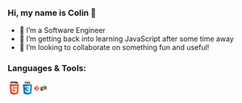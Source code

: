 ### Hi, my name is Colin 👋


- 🔭  I’m a Software Engineer
- 🌱  I’m getting back into learning JavaScript after some time away
- 👯  I’m looking to collaborate on something fun and useful!
<!-- - 🤔 I’m looking for help with
- ⚡  Fun fact: I can do a cartwheel, but not a good one. -->


### Languages & Tools:


<img align="left" alt="HTML5" width="26px" src="https://raw.githubusercontent.com/github/explore/80688e429a7d4ef2fca1e82350fe8e3517d3494d/topics/html/html.png" />
<img align="left" alt="CSS3" width="26px" src="https://raw.githubusercontent.com/github/explore/80688e429a7d4ef2fca1e82350fe8e3517d3494d/topics/css/css.png" />
<img align="left" alt="Git" width="26px" src="https://raw.githubusercontent.com/github/explore/80688e429a7d4ef2fca1e82350fe8e3517d3494d/topics/git/git.png" />
